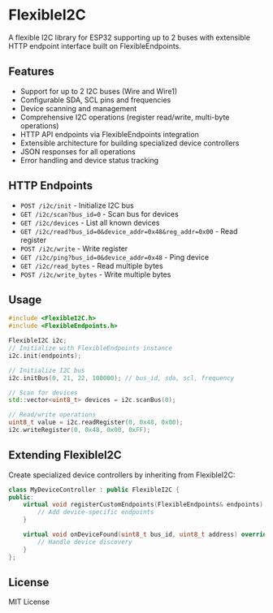 # FlexibleI2C

A flexible I2C library for ESP32 supporting up to 2 buses with extensible HTTP endpoint interface built on FlexibleEndpoints.

## Features

- Support for up to 2 I2C buses (Wire and Wire1)
- Configurable SDA, SCL pins and frequencies
- Device scanning and management
- Comprehensive I2C operations (register read/write, multi-byte operations)
- HTTP API endpoints via FlexibleEndpoints integration
- Extensible architecture for building specialized device controllers
- JSON responses for all operations
- Error handling and device status tracking

## HTTP Endpoints

- `POST /i2c/init` - Initialize I2C bus
- `GET /i2c/scan?bus_id=0` - Scan bus for devices
- `GET /i2c/devices` - List all known devices
- `GET /i2c/read?bus_id=0&device_addr=0x48&reg_addr=0x00` - Read register
- `POST /i2c/write` - Write register
- `GET /i2c/ping?bus_id=0&device_addr=0x48` - Ping device
- `GET /i2c/read_bytes` - Read multiple bytes
- `POST /i2c/write_bytes` - Write multiple bytes

## Usage

```cpp
#include <FlexibleI2C.h>
#include <FlexibleEndpoints.h>

FlexibleI2C i2c;
// Initialize with FlexibleEndpoints instance
i2c.init(endpoints);

// Initialize I2C bus
i2c.initBus(0, 21, 22, 100000); // bus_id, sda, scl, frequency

// Scan for devices
std::vector<uint8_t> devices = i2c.scanBus(0);

// Read/write operations
uint8_t value = i2c.readRegister(0, 0x48, 0x00);
i2c.writeRegister(0, 0x48, 0x00, 0xFF);
```

## Extending FlexibleI2C

Create specialized device controllers by inheriting from FlexibleI2C:

```cpp
class MyDeviceController : public FlexibleI2C {
public:
    virtual void registerCustomEndpoints(FlexibleEndpoints& endpoints) override {
        // Add device-specific endpoints
    }

    virtual void onDeviceFound(uint8_t bus_id, uint8_t address) override {
        // Handle device discovery
    }
};
```

## License

MIT License